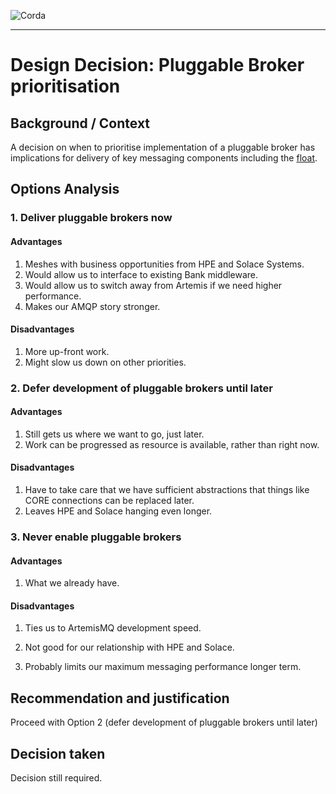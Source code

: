 ![Corda](https://www.corda.net/wp-content/uploads/2016/11/fg005_corda_b.png)

--------------------------------------------
Design Decision: Pluggable Broker prioritisation
============================================

## Background / Context

A decision on when to prioritise implementation of a pluggable broker has implications for delivery of key messaging components including the [float](../design.md).



## Options Analysis

### 1. Deliver pluggable brokers now

#### Advantages

1.    Meshes with business opportunities from HPE and Solace Systems.
2.    Would allow us to interface to existing Bank middleware.
3.    Would allow us to switch away from Artemis if we need higher performance.
4.    Makes our AMQP story stronger.

#### Disadvantages

1.    More up-front work.
2.    Might slow us down on other priorities.

### 2. Defer development of pluggable brokers until later

#### Advantages

1. Still gets us where we want to go, just later.
2. Work can be progressed as resource is available, rather than right now.

#### Disadvantages

1. Have to take care that we have sufficient abstractions that things like CORE connections can be replaced later.
2. Leaves HPE and Solace hanging even longer.


### 3. Never enable pluggable brokers

#### Advantages

1. What we already have.

#### Disadvantages

1. Ties us to ArtemisMQ development speed.

2. Not good for our relationship with HPE and Solace.

3. Probably limits our maximum messaging performance longer term.


## Recommendation and justification

Proceed with Option 2 (defer development of pluggable brokers until later)



## Decision taken

Decision still required.
